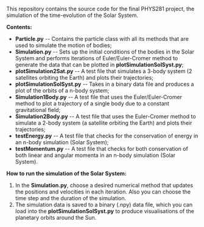 This repository contains the source code for the final PHYS281 project, the simulation of the time-evolution of the Solar System. 

**Contents:**

- **Particle.py** -- Contains the particle class with all its methods that are used to simulate the motion of bodies;
- **Simulation.py** -- Sets up the initial conditions of the bodies in the Solar System and performs iterations of Euler/Euler-Cromer method to generate the data that can be plotted in **plotSimulationSolSyst.py**;
- **plotSimulation2Sat.py** -- A test file that simulates a 3-body system (2 satellites orbiting the Earth) and plots their trajectories;
-  **plotSimulationSolSyst.py** -- Takes in a binary data file and produces a plot of the orbits of a n-body system;
- **Simulation1Body.py** -- A test file that uses the Euler/Euler-Cromer method to plot a trajectory of a single body due to a constant gravitational field;
- **Simulation2Body.py** -- A test file that uses the Euler-Cromer method to simulate a 2-body system (a satellite orbiting the Earth) and plots their trajectories;
- **testEnergy.py** -- A test file that checks for the conservation of energy in an n-body simulation (Solar System);
- **testMomentum.py** -- A test file that checks for both conservation of both linear and angular momenta in an n-body simulation (Solar System).


**How to run the simulation of the Solar System:**

1. In the **Simulation.py**, choose a desired numerical method that updates the positions and velocities in each iteration. Also you can choose the time step and the duration of the simulation.
2. The simulation data is saved to a binary (.npy) data file, which you can load into the **plotSimulationSolSyst.py** to produce visualisations of the planetary orbits around the Sun.